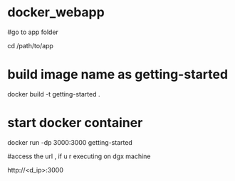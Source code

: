 # docker_webapp


#go to app folder

cd /path/to/app


# build image name as getting-started

docker build -t getting-started .


# start docker container

docker run -dp 3000:3000 getting-started


#access the url , if u r executing on dgx machine

http://<d_ip>:3000
